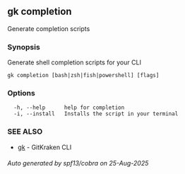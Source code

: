 ## gk completion

Generate completion scripts

### Synopsis

Generate shell completion scripts for your CLI

```
gk completion [bash|zsh|fish|powershell] [flags]
```

### Options

```
  -h, --help      help for completion
  -i, --install   Installs the script in your terminal
```

### SEE ALSO

* [gk](gk.md)	 - GitKraken CLI

###### Auto generated by spf13/cobra on 25-Aug-2025
